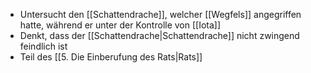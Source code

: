 + Untersucht den [[Schattendrache]], welcher [[Wegfels]] angegriffen hatte, während er unter der Kontrolle von [[Iota]]
+ Denkt, dass der [[Schattendrache|Schattendrache]] nicht zwingend feindlich ist
+ Teil des [[5. Die Einberufung des Rats|Rats]]